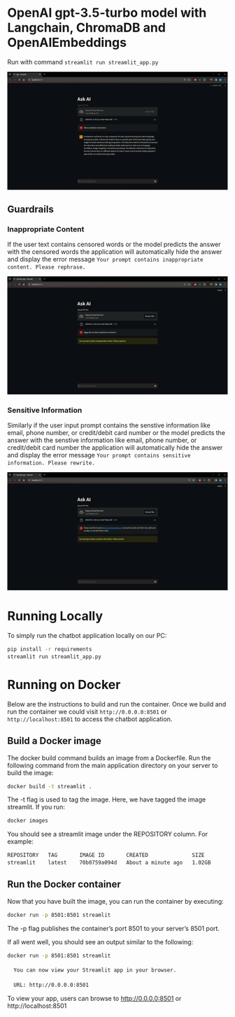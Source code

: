 # OpenAI gpt-3.5-turbo model with Langchain, ChromaDB and OpenAIEmbeddings

Run with command `streamlit run streamlit_app.py`

![alt text](image.png)

## Guardrails

### Inappropriate Content

If the user text contains censored words or the model predicts the answer with the censored words the application will automatically hide the answer and display the error message `Your prompt contains inappropriate content. Please rephrase.`

![alt text](image-1.png)

### Sensitive Information 

Similarly if the user input prompt contains the senstive information like email, phone number, or credit/debit card number or the model predicts the answer with the senstive information like email, phone number, or credit/debit card number the application will automatically hide the answer and display the error message `Your prompt contains sensitive information. Please rewrite.`

![alt text](image-2.png)

# Running Locally

To simply run the chatbot application locally on our PC:

```bash
pip install -r requirements
streamlit run streamlit_app.py
```

# Running on Docker

Below are the instructions to build and run the container. Once we build and run the container we could visit `http://0.0.0.0:8501` or `http://localhost:8501` to access the chatbot application. 

## Build a Docker image

The docker build command builds an image from a Dockerfile. Run the following command from the main application directory on your server to build the image:

```bash
docker build -t streamlit .
```

The -t flag is used to tag the image. Here, we have tagged the image streamlit. If you run:

```bash
docker images
```
You should see a streamlit image under the REPOSITORY column. For example:

```bash
REPOSITORY   TAG       IMAGE ID       CREATED              SIZE
streamlit    latest    70b0759a094d   About a minute ago   1.02GB
```

## Run the Docker container

Now that you have built the image, you can run the container by executing:

```bash
docker run -p 8501:8501 streamlit
```

The -p flag publishes the container’s port 8501 to your server’s 8501 port.

If all went well, you should see an output similar to the following:

```bash
docker run -p 8501:8501 streamlit

  You can now view your Streamlit app in your browser.

  URL: http://0.0.0.0:8501
```

To view your app, users can browse to http://0.0.0.0:8501 or http://localhost:8501